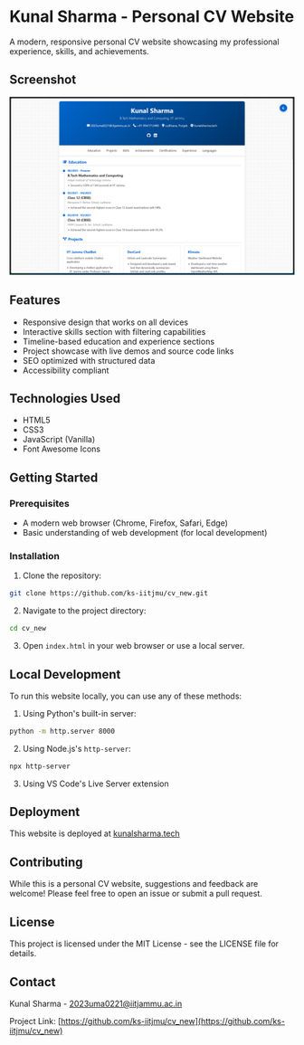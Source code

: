 # Kunal Sharma - Personal CV Website

A modern, responsive personal CV website showcasing my professional experience, skills, and achievements.

## Screenshot
![CV Website Screenshot](screenshot.png)

## Features

- Responsive design that works on all devices
- Interactive skills section with filtering capabilities
- Timeline-based education and experience sections
- Project showcase with live demos and source code links
- SEO optimized with structured data
- Accessibility compliant

## Technologies Used

- HTML5
- CSS3
- JavaScript (Vanilla)
- Font Awesome Icons

## Getting Started

### Prerequisites

- A modern web browser (Chrome, Firefox, Safari, Edge)
- Basic understanding of web development (for local development)

### Installation

1. Clone the repository:
```bash
git clone https://github.com/ks-iitjmu/cv_new.git
```

2. Navigate to the project directory:
```bash
cd cv_new
```

3. Open `index.html` in your web browser or use a local server.

## Local Development

To run this website locally, you can use any of these methods:

1. Using Python's built-in server:
```bash
python -m http.server 8000
```

2. Using Node.js's `http-server`:
```bash
npx http-server
```

3. Using VS Code's Live Server extension

## Deployment

This website is deployed at [kunalsharma.tech](https://kunalsharma.tech/)

## Contributing

While this is a personal CV website, suggestions and feedback are welcome! Please feel free to open an issue or submit a pull request.

## License

This project is licensed under the MIT License - see the LICENSE file for details.

## Contact

Kunal Sharma - [2023uma0221@iitjammu.ac.in](mailto:2023uma0221@iitjammu.ac.in)

Project Link: [https://github.com/ks-iitjmu/cv_new](https://github.com/ks-iitjmu/cv_new) 
